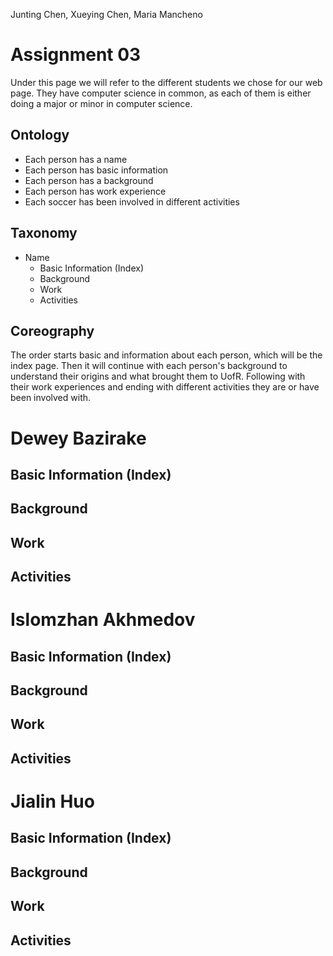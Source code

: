 
Junting Chen, Xueying Chen, Maria Mancheno
# Assignment 03

Under this page we will refer to the different students we chose for our web page. They have computer science in common, as each of them is either doing a major or minor in computer science. 

## Ontology
* Each person has a name
* Each person has basic information 
* Each person has a background
* Each person has work experience
* Each soccer has been involved in different activities

## Taxonomy
* Name
  * Basic Information (Index)
  * Background
  * Work  
  * Activities


## Coreography
The order starts basic and information about each person, which will be the index page. Then it will continue with each person's background to understand their origins and what brought them to UofR. Following with their work experiences and ending with different activities they are or have been involved with. 

Dewey Bazirake
=============
## Basic Information (Index)
## Background
## Work
## Activities


Islomzhan Akhmedov
=============
## Basic Information (Index)
## Background
## Work
## Activities


Jialin Huo
=============
## Basic Information (Index)
## Background
## Work
## Activities
